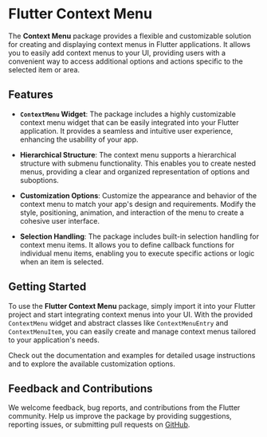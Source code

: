 # Flutter Context Menu

The **Context Menu** package provides a flexible and customizable solution for creating and displaying context menus in Flutter applications. It allows you to easily add context menus to your UI, providing users with a convenient way to access additional options and actions specific to the selected item or area.

## Features

- **`ContextMenu` Widget**: The package includes a highly customizable context menu widget that can be easily integrated into your Flutter application. It provides a seamless and intuitive user experience, enhancing the usability of your app.

- **Hierarchical Structure**: The context menu supports a hierarchical structure with submenu functionality. This enables you to create nested menus, providing a clear and organized representation of options and suboptions.

- **Customization Options**: Customize the appearance and behavior of the context menu to match your app's design and requirements. Modify the style, positioning, animation, and interaction of the menu to create a cohesive user interface.

- **Selection Handling**: The package includes built-in selection handling for context menu items. It allows you to define callback functions for individual menu items, enabling you to execute specific actions or logic when an item is selected.

## Getting Started

To use the **Flutter Context Menu** package, simply import it into your Flutter project and start integrating context menus into your UI. With the provided `ContextMenu` widget and abstract classes like `ContextMenuEntry` and `ContextMenuItem`, you can easily create and manage context menus tailored to your application's needs.

Check out the documentation and examples for detailed usage instructions and to explore the available customization options.

## Feedback and Contributions

We welcome feedback, bug reports, and contributions from the Flutter community. Help us improve the package by providing suggestions, reporting issues, or submitting pull requests on [GitHub](https://github.com/salah-rashad/flutter_context_menu).